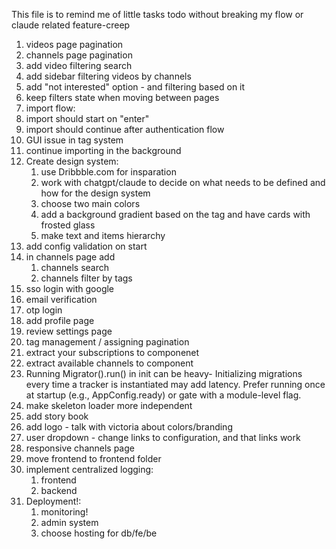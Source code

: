 This file is to remind me of little tasks todo without breaking my flow or claude related feature-creep

1. videos page pagination
1. channels page pagination
1. add video filtering search
1. add sidebar filtering videos by channels
1. add "not interested" option - and filtering based on it
1. keep filters state when moving between pages
1. import flow:
  1. import should start on "enter"
  1. import should continue after authentication flow
  1. GUI issue in tag system
  1. continue importing in the background
1. Create design system: 
    1. use Dribbble.com for insparation 
    1. work with chatgpt/claude to decide on what needs to be defined and how for the design system
    1. choose two main colors
    1. add a background gradient based on the tag and have cards with frosted glass
    1. make text and items hierarchy 
1. add config validation on start
1. in channels page add 
    1. channels search
    1. channels filter by tags
1. sso login with google
1. email verification
1. otp login
1. add profile page
1. review settings page
1. tag management / assigning pagination
1. extract your subscriptions to componenet
1. extract available channels to component
1. Running Migrator().run() in init can be heavy- Initializing migrations every time a tracker is instantiated may add latency. Prefer running once at startup (e.g., AppConfig.ready) or gate with a module-level flag.
1. make skeleton loader more independent
1. add story book
1. add logo - talk with victoria about colors/branding
1. user dropdown - change links to configuration, and that links work
1. responsive channels page
1. move frontend to frontend folder
1. implement centralized logging:
    1. frontend
    1. backend
1. Deployment!: 
    1. monitoring!
    1. admin system
    1. choose hosting for db/fe/be